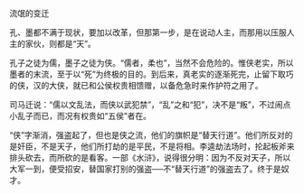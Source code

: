流氓的变迁

  

孔、墨都不满于现状，要加以改革，但那第一步，是在说动人主，而那用以压服人主的家伙，则都是“天”。

孔子之徒为儒，墨子之徒为侠。“儒者，柔也”，当然不会危险的。惟侠老实，所以墨者的末流，至于以“死”为终极的目的。到后来，真老实的逐渐死完，止留下取巧的侠，汉的大侠，就已和公侯权贵相馈赠，以备危急时来作护符之用了。

司马迁说：“儒以文乱法，而侠以武犯禁”，“乱”之和“犯”，决不是“叛”，不过闹点小乱子而已，而况有权贵如“五侯”者在。

“侠”字渐消，强盗起了，但也是侠之流，他们的旗帜是“替天行道”。他们所反对的是奸臣，不是天子，他们所打劫的是平民，不是将相。李逵劫法场时，抡起板斧来排头砍去，而所砍的是看客。一部《水浒》，说得很分明：因为不反对天子，所以大军一到，便受招安，替国家打别的强盗──不“替天行道”的强盗去了。终于是奴才。
